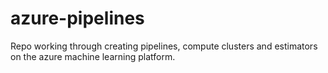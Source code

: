 # azure-pipelines
Repo working through creating pipelines, compute clusters and estimators on the azure machine learning platform.  
